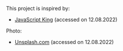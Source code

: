 This project is inspired by:
- [JavaScript King](https://www.youtube.com/watch?v=EWv2jnhZErc) (accessed on 12.08.2022)

Photo:
- [Unsplash.com](https://unsplash.com/@chrisliverani?utm_source=unsplash&utm_medium=referral&utm_content=creditCopyText) (accessed on 12.08.2022)